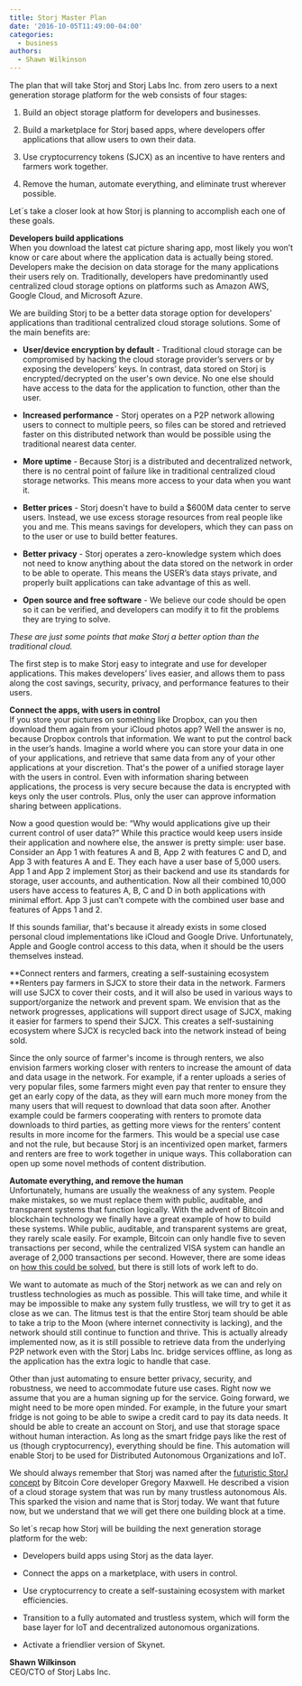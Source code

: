 ```yaml
---
title: Storj Master Plan
date: '2016-10-05T11:49:00-04:00'
categories:
  - business
authors:
  - Shawn Wilkinson
---
```

The plan that will take Storj and Storj Labs Inc. from zero users to a next generation storage platform for the web consists of four stages:

<!--more-->

1.  Build an object storage platform for developers and businesses.  
    
2.  Build a marketplace for Storj based apps, where developers offer applications that allow users to own their data.  
    
3.  Use cryptocurrency tokens (SJCX) as an incentive to have renters and farmers work together.  
    
4.  Remove the human, automate everything, and eliminate trust wherever possible.  
    

Let´s take a closer look at how Storj is planning to accomplish each one of these goals.

**Developers build applications**  
When you download the latest cat picture sharing app, most likely you won’t know or care about where the application data is actually being stored. Developers make the decision on data storage for the many applications their users rely on. Traditionally, developers have predominantly used centralized cloud storage options on platforms such as Amazon AWS, Google Cloud, and Microsoft Azure.

We are building Storj to be a better data storage option for developers’ applications than traditional centralized cloud storage solutions. Some of the main benefits are:

*   **User/device encryption by default** \- Traditional cloud storage can be compromised by hacking the cloud storage provider’s servers or by exposing the developers’ keys. In contrast, data stored on Storj is encrypted/decrypted on the user's own device. No one else should have access to the data for the application to function, other than the user.   
    
*   **Increased performance** \- Storj operates on a P2P network allowing users to connect to multiple peers, so files can be stored and retrieved faster on this distributed network than would be possible using the traditional nearest data center.   
    
*   **More uptime** \- Because Storj is a distributed and decentralized network, there is no central point of failure like in traditional centralized cloud storage networks. This means more access to your data when you want it.  
    
*   **Better prices** \- Storj doesn't have to build a $600M data center to serve users. Instead, we use excess storage resources from real people like you and me. This means savings for developers, which they can pass on to the user or use to build better features.   
    
*   **Better privacy** \- Storj operates a zero-knowledge system which does not need to know anything about the data stored on the network in order to be able to operate. This means the USER’s data stays private, and properly built applications can take advantage of this as well.   
    
*   **Open source and free software** \- We believe our code should be open so it can be verified, and developers can modify it to fit the problems they are trying to solve.  
    

_These are just some points that make Storj a better option than the traditional cloud._

The first step is to make Storj easy to integrate and use for developer applications. This makes developers’ lives easier, and allows them to pass along the cost savings, security, privacy, and performance features to their users.

**Connect the apps, with users in control**  
If you store your pictures on something like Dropbox, can you then download them again from your iCloud photos app? Well the answer is no, because Dropbox controls that information. We want to put the control back in the user’s hands. Imagine a world where you can store your data in one of your applications, and retrieve that same data from any of your other applications at your discretion. That's the power of a unified storage layer with the users in control. Even with information sharing between applications, the process is very secure because the data is encrypted with keys only the user controls. Plus, only the user can approve information sharing between applications.

Now a good question would be: “Why would applications give up their current control of user data?” While this practice would keep users inside their application and nowhere else, the answer is pretty simple: user base. Consider an App 1 with features A and B, App 2 with features C and D, and App 3 with features A and E. They each have a user base of 5,000 users. App 1 and App 2 implement Storj as their backend and use its standards for storage, user accounts, and authentication. Now all their combined 10,000 users have access to features A, B, C and D in both applications with minimal effort. App 3 just can’t compete with the combined user base and features of Apps 1 and 2.

If this sounds familiar, that's because it already exists in some closed personal cloud implementations like iCloud and Google Drive. Unfortunately, Apple and Google control access to this data, when it should be the users themselves instead.

**Connect renters and farmers, creating a self-sustaining ecosystem  
**Renters pay farmers in SJCX to store their data in the network. Farmers will use SJCX to cover their costs, and it will also be used in various ways to support/organize the network and prevent spam. We envision that as the network progresses, applications will support direct usage of SJCX, making it easier for farmers to spend their SJCX. This creates a self-sustaining ecosystem where SJCX is recycled back into the network instead of being sold.

Since the only source of farmer's income is through renters, we also envision farmers working closer with renters to increase the amount of data and data usage in the network. For example, if a renter uploads a series of very popular files, some farmers might even pay that renter to ensure they get an early copy of the data, as they will earn much more money from the many users that will request to download that data soon after. Another example could be farmers cooperating with renters to promote data downloads to third parties, as getting more views for the renters’ content results in more income for the farmers. This would be a special use case and not the rule, but because Storj is an incentivized open market, farmers and renters are free to work together in unique ways. This collaboration can open up some novel methods of content distribution.

**Automate everything, and remove the human**  
Unfortunately, humans are usually the weakness of any system. People make mistakes, so we must replace them with public, auditable, and transparent systems that function logically. With the advent of Bitcoin and blockchain technology we finally have a great example of how to build these systems. While public, auditable, and transparent systems are great, they rarely scale easily. For example, Bitcoin can only handle five to seven transactions per second, while the centralized VISA system can handle an average of 2,000 transactions per second. However, there are some ideas on [how this could be solved](https://lightning.network/), but there is still lots of work left to do.

We want to automate as much of the Storj network as we can and rely on trustless technologies as much as possible. This will take time, and while it may be impossible to make any system fully trustless, we will try to get it as close as we can. The litmus test is that the entire Storj team should be able to take a trip to the Moon (where internet connectivity is lacking), and the network should still continue to function and thrive. This is actually already implemented now, as it is still possible to retrieve data from the underlying P2P network even with the Storj Labs Inc. bridge services offline, as long as the application has the extra logic to handle that case.

Other than just automating to ensure better privacy, security, and robustness, we need to accommodate future use cases. Right now we assume that you are a human signing up for the service. Going forward, we might need to be more open minded. For example, in the future your smart fridge is not going to be able to swipe a credit card to pay its data needs. It should be able to create an account on Storj, and use that storage space without human interaction. As long as the smart fridge pays like the rest of us (though cryptocurrency), everything should be fine. This automation will enable Storj to be used for Distributed Autonomous Organizations and IoT.

We should always remember that Storj was named after the [futuristic StorJ concept](https://bitcointalk.org/index.php?topic=53855.msg642768#msg642768) by Bitcoin Core developer Gregory Maxwell. He described a vision of a cloud storage system that was run by many trustless autonomous AIs. This sparked the vision and name that is Storj today. We want that future now, but we understand that we will get there one building block at a time.

So let´s recap how Storj will be building the next generation storage platform for the web:

*   Developers build apps using Storj as the data layer.  
    
*   Connect the apps on a marketplace, with users in control.  
    
*   Use cryptocurrency to create a self-sustaining ecosystem with market efficiencies.  
    
*   Transition to a fully automated and trustless system, which will form the base layer for IoT and decentralized autonomous organizations.  
    
*   Activate a friendlier version of Skynet.  
    

**Shawn Wilkinson**  
CEO/CTO of Storj Labs Inc.
